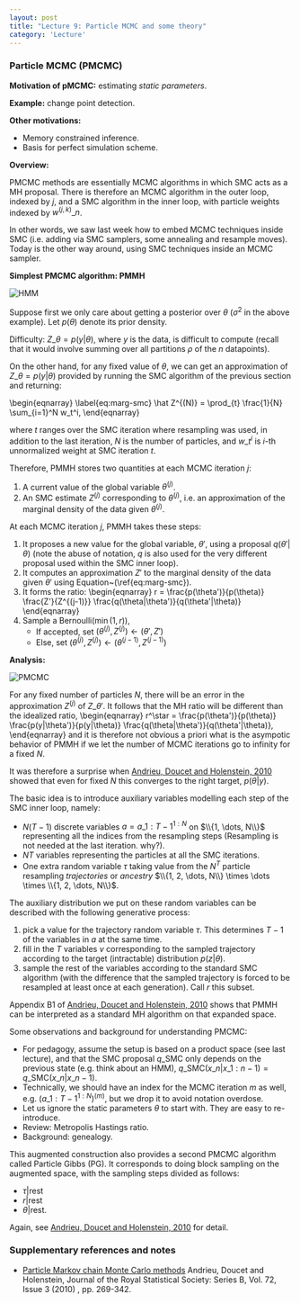 ```yaml
---
layout: post
title: "Lecture 9: Particle MCMC and some theory"
category: 'Lecture'
---
```


### Particle MCMC (PMCMC)

**Motivation of pMCMC:** estimating *static parameters*.

**Example:** change point detection.

**Other motivations:**

- Memory constrained inference.
- Basis for perfect simulation scheme.

**Overview:**

PMCMC methods are essentially MCMC algorithms in which SMC acts as a MH proposal. There is therefore an MCMC algorithm in the outer loop, indexed by $j$, and a SMC algorithm in the inner loop, with particle weights indexed by $w^{(j,k)}\_n$. 

In other words, we saw last week how to embed MCMC techniques inside SMC (i.e. adding via SMC samplers, some annealing and resample moves). Today is the other way around, using SMC techniques inside an MCMC sampler.

**Simplest PMCMC algorithm: PMMH**

![HMM](HMM_jpeg.jpg)

Suppose first we only care about getting a posterior over $\theta$ ($\sigma^2$ in the above example). Let $p(\theta)$ denote its prior density. 

Difficulty: $Z\_{\theta} = p(y | \theta)$, where $y$ is the data, is difficult to compute (recall that it would involve summing over all partitions $\rho$ of the $n$ datapoints). 

On the other hand, for any fixed value of $\theta$, we can get an approximation of $Z\_{\theta} = p(y | \theta)$ provided by running the SMC algorithm of the previous section and returning:

\\begin{eqnarray}
\label{eq:marg-smc}
\hat Z^{(N)} = \prod\_{t} \frac{1}{N} \sum\_{i=1}^N w\_t^i,
\\end{eqnarray}

where $t$ ranges over the SMC iteration where resampling was used, in addition to the last iteration, $N$ is the number of particles, and $w\_t^i$ is $i$-th unnormalized weight at SMC iteration $t$.


Therefore, PMMH stores two quantities at each MCMC iteration $j$:

1. A current value of the global variable $\theta^{(j)}$.
2. An SMC estimate $Z^{(j)}$ corresponding to  $\theta^{(j)}$, i.e. an approximation of the marginal density of the data given $\theta^{(j)}$.

At each MCMC iteration $j$, PMMH takes these steps: 

1. It proposes a new value for the global variable, $\theta'$, using a proposal $q(\theta'|\theta)$ (note the abuse of notation, $q$ is also used for the very different proposal used within the SMC inner loop). 
2. It computes an approximation $Z'$ to the marginal density of the data given $\theta'$ using Equation~(\ref{eq:marg-smc}). 
3. It forms the ratio:
\\begin{eqnarray}
r = \frac{p(\theta')}{p(\theta)} \frac{Z'}{Z^{(j-1)}} \frac{q(\theta|\theta')}{q(\theta'|\theta)}
\\end{eqnarray}
3. Sample a Bernoulli$(\min(1,r))$,
   - If accepted, set $(\theta^{(j)}, Z^{(j)}) \gets (\theta', Z')$
   - Else, set $(\theta^{(j)}, Z^{(j)}) \gets (\theta^{(j-1)}, Z^{(j-1)})$
   
**Analysis:** 

![PMCMC](PMCMC.jpg)

For any fixed number of particles $N$, there will be an error in the approximation $Z^{(j)}$ of $Z\_{\theta'}$. It follows that the MH ratio will be different than the idealized ratio, 
\begin{eqnarray}
r^\star = \frac{p(\theta')}{p(\theta)} \frac{p(y|\theta')}{p(y|\theta)} \frac{q(\theta|\theta')}{q(\theta'|\theta)},
\end{eqnarray}
and it is therefore not obvious a priori what is the asympotic behavior of PMMH if we let the number of MCMC iterations go to infinity for a fixed $N$.

It was therefore a surprise when [Andrieu, Doucet and Holenstein, 2010](http://onlinelibrary.wiley.com/doi/10.1111/j.1467-9868.2009.00736.x/abstract) showed that even for fixed $N$ this converges to the right target, $p(\theta | y)$.

The basic idea is to introduce auxiliary variables modelling each step of the SMC inner loop, namely:

- $N(T-1)$ discrete variables $a = a\_{1:T-1}^{1:N}$ on $\\{1, \dots, N\\}$ representing all the indices from the resampling steps (Resampling is not needed at the last iteration. why?).
- $NT$ variables representing the particles at all the SMC iterations.
- One extra random variable $\tau$ taking value from the $N^T$ particle resampling *trajectories* or *ancestry* $\\{1, 2, \dots, N\\} \times \dots \times \\{1, 2, \dots, N\\}$.

The auxiliary distribution we put on these random variables can be described with the following generative process:

1. pick a value for the trajectory random variable $\tau$. This determines $T-1$ of the variables in $a$ at the same time.
2. fill in the $T$ variables $v$ corresponding to the sampled trajectory according to the target (intractable) distribution $p(z|\theta)$.
3. sample the rest of the variables according to the standard SMC algorithm (with the difference that the sampled trajectory is forced to be resampled at least once at each generation). Call $r$ this subset.

Appendix B1 of [Andrieu, Doucet and Holenstein, 2010](http://onlinelibrary.wiley.com/doi/10.1111/j.1467-9868.2009.00736.x/abstract) shows that PMMH can be interpreted as a standard MH algorithm on that expanded space. 

Some observations and background for understanding PMCMC:

- For pedagogy, assume the setup is based on a product space (see last lecture), and that the SMC proposal $q\_{\textrm{SMC}}$ only depends on the previous state (e.g. think about an HMM), $q\_{\textrm{SMC}}(x\_n|x\_{1:n-1}) = q\_{\textrm{SMC}}(x\_n|x\_{n-1})$.
- Technically, we should have an index for the MCMC iteration $m$ as well, e.g. $(a\_{1:T-1}^{1:N})^{(m)}$, but we drop it to avoid notation overdose.
- Let us ignore the static parameters $\theta$ to start with. They are easy to re-introduce.
- Review: Metropolis Hastings ratio.
- Background: genealogy.

This augmented construction also provides a second PMCMC algorithm called Particle Gibbs (PG). It corresponds to doing block sampling on the augmented space, with the sampling steps divided as follows:

- $\tau | \textrm{rest}$
- $r | \textrm{rest}$
- $\theta | \textrm{rest}$.

Again, see [Andrieu, Doucet and Holenstein, 2010](http://onlinelibrary.wiley.com/doi/10.1111/j.1467-9868.2009.00736.x/abstract) for detail.


<!--

- smoothing?
- look ahead
- sigma = 1.7
- ancestry
- resample move
- rao black wellization
- clever resampling
- nested, smc^2?

-->


### Supplementary references and notes

- [Particle Markov chain Monte Carlo methods](http://onlinelibrary.wiley.com/doi/10.1111/j.1467-9868.2009.00736.x/abstract)
Andrieu, Doucet and Holenstein, 
Journal of the Royal Statistical Society: Series B, Vol. 72, Issue 3 (2010) , pp. 269-342.